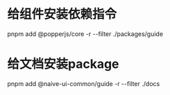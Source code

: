 # 给组件安装依赖指令
pnpm add  @popperjs/core  -r --filter ./packages/guide
# 给文档安装package
pnpm add  @naive-ui-common/guide -r --filter ./docs